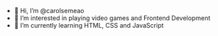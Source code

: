 - 👋 Hi, I’m @carolsemeao
- 👀 I’m interested in playing video games and Frontend Development
- 🌱 I’m currently learning HTML, CSS and JavaScript
<!--- 💞️ I’m looking to collaborate on ...-->
<!--- 📫 How to reach me ...-->

<!---
carolsemeao/carolsemeao is a ✨ special ✨ repository because its `README.md` (this file) appears on your GitHub profile.
You can click the Preview link to take a look at your changes.
--->

